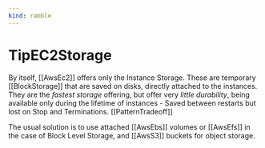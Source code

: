 ```yaml
---
kind: ramble
---
```


# TipEC2Storage

By itself, [[AwsEc2]] offers only the Instance Storage.
These are temporary [[BlockStorage]] that are saved on disks, directly attached to the instances. They are the *fastest storage* offering, but offer very *little durability*, being available only during the lifetime of instances - Saved between restarts but lost on Stop and Terminations. [[PatternTradeoff]]

The usual solution is to use attached [[AwsEbs]] volumes or [[AwsEfs]] in the case of Block Level Storage, and [[AwsS3]] buckets for object storage.
